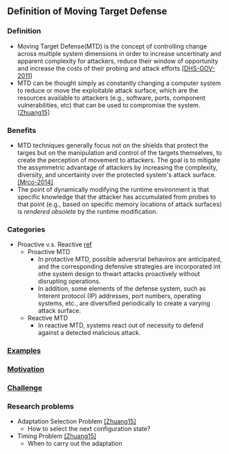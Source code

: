 ## Definition of Moving Target Defense


### Definition
- Moving Target Defense(MTD) is the concept of controlling change across multiple system dimensions in order to increase uncertinaty and apparent complexity for attackers, reduce their window of opportunity and increase the costs of their probing and attack efforts [[DHS-GOV-2011]](http://www.dhs.gov/csd-mtd)
- MTD can be thought simply as constantly changing a computer system to reduce or move the exploitable attack surface, which are the resources available to attackers (e.g., software, ports, component vulnerabilities, etc) that can be used to compromise the system. [[Zhuang15]](http://people.cis.ksu.edu/~sdeloach/publications/Conference/MTD15-attacktheory.pdf)

### Benefits
- MTD techniques generally focus not on the shields that protect the targes but on the manipulation and control of the targets themselves, to create the perception of movement to attackers. The goal is to mitigate the assymmetric advantage of attackers by increasing the complexity, diversity, and uncertainty over the protected system's attack surface. [[Mrco-2014]](http://ieeexplore.ieee.org/stamp/stamp.jsp?arnumber=6798537)
- The point of dynamically modifying the runtime environment is that specific knowledge that the attacker has accumulated from probes to that point (e.g., based on specific memory locations of attack surfaces) is *rendered obsolete* by the runtime modification.

### Categories
- Proactive v.s. Reactive [ref](http://ieeexplore.ieee.org/xpl/articleDetails.jsp?reload=true&arnumber=6900086)
  - Proactive MTD
    - In protactive MTD, possible adversrial behaviros are anticipated, and the corresponding defensive strategies are incorporated int othe system design to thwart attacks proactively without disrupting operations.
    - In addition, some elements of the defense system, such as Interent protocol (IP) addresses, port numbers, operating systems, etc., are diversified periodically to create a varying attack surface.
  - Reactive MTD
    - In reactive MTD, systems react out of necessity to defend against a detected malicious attack.
  

### [Examples](file/example.md)

### [Motivation](file/motivation.md)

### [Challenge](./file/challenge.md)


### Research problems
- Adaptation Selection Problem [[Zhuang15]](http://people.cis.ksu.edu/~sdeloach/publications/Conference/MTD15-attacktheory.pdf)
  - How to select the next configuration state?
- Timing Problem [[Zhuang15]](http://people.cis.ksu.edu/~sdeloach/publications/Conference/MTD15-attacktheory.pdf)
  - When to carry out the adaptation 
